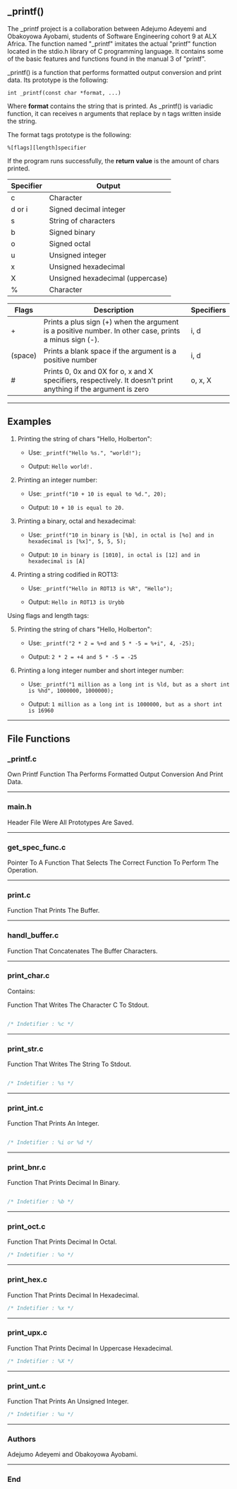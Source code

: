 ## _printf()

The _printf project is a collaboration between Adejumo Adeyemi and Obakoyowa Ayobami, students of Software Engineering cohort 9 at ALX Africa. The function named "_printf" imitates the actual "printf" function located in the stdio.h library of C programming language. It contains some of the basic features and functions found in the manual 3 of "printf".



_printf() is a function that performs formatted output conversion and print data. Its prototype is the following:



	int _printf(const char *format, ...)



Where **format** contains the string that is printed. As _printf() is variadic function, it can receives n arguments that replace by n tags written inside the string.



The format tags prototype is the following:



	%[flags][length]specifier


If the program runs successfully, the **return value** is the amount of chars printed.


| Specifier | Output |
| ------------- | ------------- |
| c  | Character  |
| d or i | Signed decimal integer |
| s  | String of characters  |
| b  | Signed binary  |
| o  | Signed octal  |
| u  | Unsigned integer  |
| x  | Unsigned hexadecimal  |
| X  | Unsigned hexadecimal (uppercase)  |
| %  | Character  |

| Flags | Description | Specifiers |
| ------------- | ------------- | ------------- | 
| +  | Prints a plus sign (+) when the argument is a positive number. In other case, prints a minus sign (-). | i, d |
| (space) | Prints a blank space if the argument is a positive number | i, d |
| #  | Prints 0, 0x and 0X for o, x and X specifiers, respectively. It doesn't print anything if the argument is zero | o, x, X |

------------


## Examples



1. Printing the string of chars "Hello, Holberton":

	+ Use: `_printf("Hello %s.", "world!");`

	+ Output: `Hello world!.`

	

2. Printing an integer number:

	+ Use: `_printf("10 + 10 is equal to %d.", 20);`

	+ Output: `10 + 10 is equal to 20.`

	

3. Printing a binary, octal and hexadecimal:

	+ Use: `_printf("10 in binary is [%b], in octal is [%o] and in hexadecimal is [%x]", 5, 5, 5);`

	+ Output: `10 in binary is [1010], in octal is [12] and in hexadecimal is [A]`

	

4. Printing a string codified in ROT13:

	+ Use: `_printf("Hello in ROT13 is %R", "Hello");`

	+ Output: `Hello in ROT13 is Urybb`



Using flags and length tags:



5. Printing the string of chars "Hello, Holberton":

	+ Use: `_printf("2 * 2 = %+d and 5 * -5 = %+i", 4, -25);`

	+ Output: `2 * 2 = +4 and 5 * -5 = -25`

	

6. Printing a long integer number and short integer number:

	+ Use: `_printf("1 million as a long int is %ld, but as a short int is %hd", 1000000, 1000000);`

	+ Output: `1 million as a long int is 1000000, but as a short int is 16960`





------------



## File Functions



### _printf.c

Own Printf Function Tha Performs Formatted Output Conversion And Print Data.



------------



### main.h

Header File Were All Prototypes Are Saved.



------------



### get_spec_func.c

Pointer To A Function That Selects The Correct Function To Perform The Operation.



------------



### print.c

Function That Prints The Buffer.



------------



### handl_buffer.c

Function That Concatenates The Buffer Characters.



------------



### print_char.c

Contains:

Function That Writes The Character C To Stdout.

```c

/* Indetifier : %c */

```

------------

### print_str.c

Function That Writes The String To Stdout.

```c

/* Indetifier : %s */

```
---------------

### print_int.c

Function That Prints An Integer.

```c

/* Indetifier : %i or %d */

```

------------

### print_bnr.c

Function That Prints Decimal In Binary.

```c

/* Indetifier : %b */

```
------------

### print_oct.c
Function That Prints Decimal In Octal.
```c
/* Indetifier : %o */
```

------------

### print_hex.c
Function That Prints Decimal In Hexadecimal.
```c
/* Indetifier : %x */
```

------------

### print_upx.c
Function That Prints Decimal In Uppercase Hexadecimal.
```c
/* Indetifier : %X */
```

------------

### print_unt.c
Function That Prints An Unsigned Integer.
```c
/* Indetifier : %u */
```
------------

### Authors

Adejumo Adeyemi and Obakoyowa Ayobami.

------------

### End
